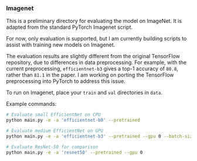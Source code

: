 ### Imagenet

This is a preliminary directory for evaluating the model on ImageNet. It is adapted from the standard PyTorch Imagenet script. 

For now, only evaluation is supported, but I am currently building scripts to assist with training new models on Imagenet. 

The evaluation results are slightly different from the original TensorFlow repository, due to differences in data preprocessing. For example, with the current preprocessing, `efficientnet-b3` gives a top-1 accuracy of `80.8`, rather than `81.1` in the paper. I am working on porting the TensorFlow preprocessing into PyTorch to address this issue.   

To run on Imagenet, place your `train` and `val` directories in `data`. 

Example commands: 
```bash
# Evaluate small EfficientNet on CPU
python main.py -e -a 'efficientnet-b0' --pretrained 
```
```bash
# Evaluate medium EfficientNet on GPU
python main.py -e -a 'efficientnet-b3' --pretrained --gpu 0 --batch-size 128
```
```bash
# Evaluate ResNet-50 for comparison
python main.py -e -a 'resnet50' --pretrained --gpu 0
```
